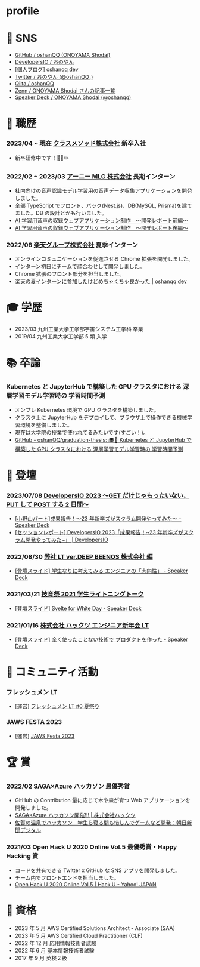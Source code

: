 # profile

# 📱 SNS

- [GitHub / oshanQQ (ONOYAMA Shodai)](https://github.com/oshanQQ)
- [DevelopersIO / おのやん](https://dev.classmethod.jp/author/oshanqq)
- [[個人ブログ] oshanqq dev](https://oshanqq-dev.vercel.app/)
- [Twitter / おのやん (@oshanQQ\_)](https://twitter.com/oshanQQ_)
- [Qiita / oshanQQ](https://qiita.com/oshanQQ)
- [Zenn / ONOYAMA Shodai さんの記事一覧](https://zenn.dev/oshanqq)
- [Speaker Deck / ONOYAMA Shodai (@oshanqq)](https://speakerdeck.com/oshanqq)

# 💼 職歴

### 2023/04 ~ 現在 [クラスメソッド株式会社](https://classmethod.jp/) 新卒入社

- 新卒研修中です！🧑‍🎓✏️

### 2022/02 ~ 2023/03 [アーニー MLG 株式会社](https://ernie.co.jp/) 長期インターン

- 社内向けの音声認識モデル学習用の音声データ収集アプリケーションを開発しました。
- 全部 TypeScript でフロント、バック(Nest.js)、DB(MySQL, Prisma)を建てました。DB の設計とかも行いました。
- [AI 学習用音声の収録ウェブアプリケーション制作　〜開発レポート前編〜](https://olaris.jp/posts/WKvv-yyB)
- [AI 学習用音声の収録ウェブアプリケーション制作　〜開発レポート後編〜](https://olaris.jp/posts/Ku4HryXS)

### 2022/08 [楽天グループ株式会社](https://corp.rakuten.co.jp/about/) 夏季インターン

- オンラインコミュニケーションを促進させる Chrome 拡張を開発しました。
- インターン初日にチームで顔合わせして開発しました。
- Chrome 拡張のフロント部分を担当しました。
- [楽天の夏インターンに参加したけどめちゃくちゃ良かった | oshanqq dev](https://oshanqq-dev.vercel.app/posts/rakuten-internship)

# 🎓 学歴

- 2023/03 九州工業大学工学部宇宙システム工学科 卒業
- 2019/04 九州工業大学工学部 5 類 入学

# 📚 卒論

### Kubernetes と JupyterHub で構築した GPU クラスタにおける 深層学習モデル学習時の 学習時間予測

- オンプレ Kubernetes 環境で GPU クラスタを構築しました。
- クラスタ上に JupyterHub をデプロイして、ブラウザ上で操作できる機械学習環境を整備しました。
- 現在は大学院の授業で使われてるみたいです(すごい！)。
- [GitHub - oshanQQ/graduation-thesis: 🎓📝 Kubernetes と JupyterHub で構築した GPU クラスタにおける 深層学習モデル学習時の 学習時間予測](https://github.com/oshanQQ/graduation-thesis)

# 🎤 登壇

### 2023/07/08 [DevelopersIO 2023 〜GET だけじゃもったいない、PUT して POST する 2 日間〜](https://event.classmethod.jp/developers-io/2023)

- [[小野山パート]成果報告！〜23 年新卒ズがスクラム開発やってみた〜 - Speaker Deck](https://speakerdeck.com/oshanqq/cheng-guo-bao-gao-23nian-xin-zu-zugasukuramukai-fa-yatutemita)
- [[セッションレポート] DevelopersIO 2023「成果報告！~23 年新卒ズがスクラム開発やってみた~」 | DevelopersIO](https://dev.classmethod.jp/articles/devio2023-new-grad-scrum-training/)

### 2022/08/30 [弊社 LT ver.DEEP BEENOS 株式会社 編](https://techplay.jp/event/867155)

- [[登壇スライド] 学生なりに考えてみる エンジニアの「志向性」 - Speaker Deck](https://speakerdeck.com/oshanqq/xue-sheng-narinikao-etemiru-enziniano-zhi-xiang-xing)

### 2021/03/21 [技育祭 2021 学生ライトニングトーク](https://talent.supporterz.jp/geeksai/2021/)

- [[登壇スライド] Svelte for White Day - Speaker Deck](https://speakerdeck.com/oshanqq/svelte-for-white-day)

### 2021/01/16 [株式会社 ハックツ エンジニア新年会 LT](https://hackz.connpass.com/event/199547/)

- [[登壇スライド] 全く使ったことない技術で プロダクトを作った - Speaker Deck](https://speakerdeck.com/oshanqq/quan-kushi-tutakotonaiji-shu-de-purodakutowozuo-tuta)

# 🤝 コミュニティ活動

### フレッシュメン LT

- [運営] [フレッシュメン LT #0 夏祭り](https://connpass.com/event/285559/)

### JAWS FESTA 2023

- [運営] [JAWS Festa 2023](https://jft2023.jaws-ug.jp/)

# 🏆 賞

### 2022/02 SAGA×Azure ハッカソン 最優秀賞

- GitHub の Contribution 量に応じて木や森が育つ Web アプリケーションを開発しました。
- [SAGA×Azure ハッカソン開催!!! | 株式会社ハックツ](https://hackz.team/news/2NI9kKjmcoVfALGaw2luVR)
- [佐賀の温泉でハッカソン　学生ら寝る間も惜しんでゲームなど開発：朝日新聞デジタル](https://www.asahi.com/articles/ASQ267281Q26TTHB001.html)

### 2021/03 Open Hack U 2020 Online Vol.5 最優秀賞・Happy Hacking 賞

- コードを共有できる Twitter x GitHub な SNS アプリを開発しました。
- チーム内でフロントエンドを担当しました。
- [Open Hack U 2020 Online Vol.5 | Hack U - Yahoo! JAPAN](https://hacku.yahoo.co.jp/hacku2020online5/)

# 📜 資格

- 2023 年 5 月 AWS Certified Solutions Architect - Associate (SAA)
- 2023 年 5 月 AWS Certified Cloud Practitioner (CLF)
- 2022 年 12 月 応用情報技術者試験
- 2022 年 6 月 基本情報技術者試験
- 2017 年 9 月 英検２級

